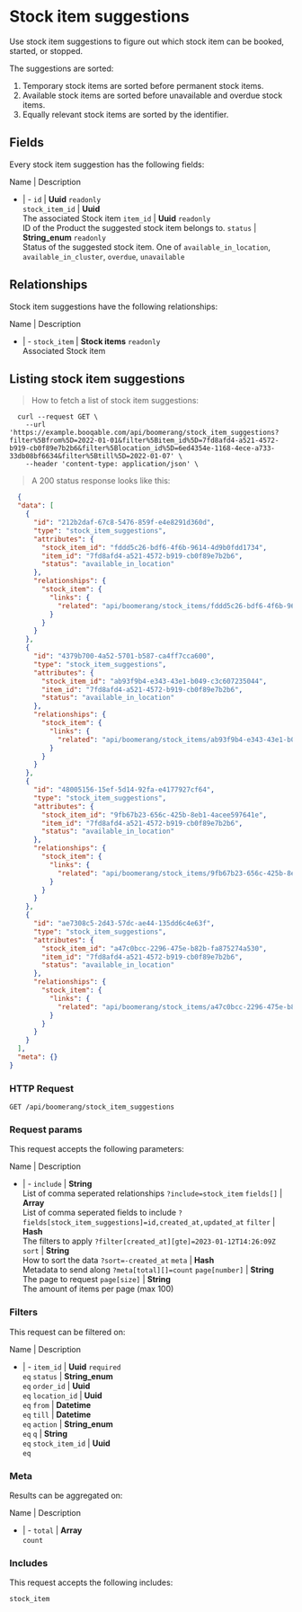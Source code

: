 # Stock item suggestions

Use stock item suggestions to figure out which stock item can be booked,
started, or stopped.

The suggestions are sorted:
  1. Temporary stock items are sorted before permanent stock items.
  2. Available stock items are sorted before unavailable and overdue stock items.
  3. Equally relevant stock items are sorted by the identifier.

## Fields
Every stock item suggestion has the following fields:

Name | Description
- | -
`id` | **Uuid** `readonly`<br>
`stock_item_id` | **Uuid** <br>The associated Stock item
`item_id` | **Uuid** `readonly`<br>ID of the Product the suggested stock item belongs to.
`status` | **String_enum** `readonly`<br>Status of the suggested stock item. One of `available_in_location`, `available_in_cluster`, `overdue`, `unavailable` 


## Relationships
Stock item suggestions have the following relationships:

Name | Description
- | -
`stock_item` | **Stock items** `readonly`<br>Associated Stock item


## Listing stock item suggestions



> How to fetch a list of stock item suggestions:

```shell
  curl --request GET \
    --url 'https://example.booqable.com/api/boomerang/stock_item_suggestions?filter%5Bfrom%5D=2022-01-01&filter%5Bitem_id%5D=7fd8afd4-a521-4572-b919-cb0f89e7b2b6&filter%5Blocation_id%5D=6ed4354e-1168-4ece-a733-33db08bf6634&filter%5Btill%5D=2022-01-07' \
    --header 'content-type: application/json' \
```

> A 200 status response looks like this:

```json
  {
  "data": [
    {
      "id": "212b2daf-67c8-5476-859f-e4e8291d360d",
      "type": "stock_item_suggestions",
      "attributes": {
        "stock_item_id": "fddd5c26-bdf6-4f6b-9614-4d9b0fdd1734",
        "item_id": "7fd8afd4-a521-4572-b919-cb0f89e7b2b6",
        "status": "available_in_location"
      },
      "relationships": {
        "stock_item": {
          "links": {
            "related": "api/boomerang/stock_items/fddd5c26-bdf6-4f6b-9614-4d9b0fdd1734"
          }
        }
      }
    },
    {
      "id": "4379b700-4a52-5701-b587-ca4ff7cca600",
      "type": "stock_item_suggestions",
      "attributes": {
        "stock_item_id": "ab93f9b4-e343-43e1-b049-c3c607235044",
        "item_id": "7fd8afd4-a521-4572-b919-cb0f89e7b2b6",
        "status": "available_in_location"
      },
      "relationships": {
        "stock_item": {
          "links": {
            "related": "api/boomerang/stock_items/ab93f9b4-e343-43e1-b049-c3c607235044"
          }
        }
      }
    },
    {
      "id": "48005156-15ef-5d14-92fa-e4177927cf64",
      "type": "stock_item_suggestions",
      "attributes": {
        "stock_item_id": "9fb67b23-656c-425b-8eb1-4acee597641e",
        "item_id": "7fd8afd4-a521-4572-b919-cb0f89e7b2b6",
        "status": "available_in_location"
      },
      "relationships": {
        "stock_item": {
          "links": {
            "related": "api/boomerang/stock_items/9fb67b23-656c-425b-8eb1-4acee597641e"
          }
        }
      }
    },
    {
      "id": "ae7308c5-2d43-57dc-ae44-135dd6c4e63f",
      "type": "stock_item_suggestions",
      "attributes": {
        "stock_item_id": "a47c0bcc-2296-475e-b82b-fa875274a530",
        "item_id": "7fd8afd4-a521-4572-b919-cb0f89e7b2b6",
        "status": "available_in_location"
      },
      "relationships": {
        "stock_item": {
          "links": {
            "related": "api/boomerang/stock_items/a47c0bcc-2296-475e-b82b-fa875274a530"
          }
        }
      }
    }
  ],
  "meta": {}
}
```

### HTTP Request

`GET /api/boomerang/stock_item_suggestions`

### Request params

This request accepts the following parameters:

Name | Description
- | -
`include` | **String** <br>List of comma seperated relationships `?include=stock_item`
`fields[]` | **Array** <br>List of comma seperated fields to include `?fields[stock_item_suggestions]=id,created_at,updated_at`
`filter` | **Hash** <br>The filters to apply `?filter[created_at][gte]=2023-01-12T14:26:09Z`
`sort` | **String** <br>How to sort the data `?sort=-created_at`
`meta` | **Hash** <br>Metadata to send along `?meta[total][]=count`
`page[number]` | **String** <br>The page to request
`page[size]` | **String** <br>The amount of items per page (max 100)


### Filters

This request can be filtered on:

Name | Description
- | -
`item_id` | **Uuid** `required`<br>`eq`
`status` | **String_enum** <br>`eq`
`order_id` | **Uuid** <br>`eq`
`location_id` | **Uuid** <br>`eq`
`from` | **Datetime** <br>`eq`
`till` | **Datetime** <br>`eq`
`action` | **String_enum** <br>`eq`
`q` | **String** <br>`eq`
`stock_item_id` | **Uuid** <br>`eq`


### Meta

Results can be aggregated on:

Name | Description
- | -
`total` | **Array** <br>`count`


### Includes

This request accepts the following includes:

`stock_item`





